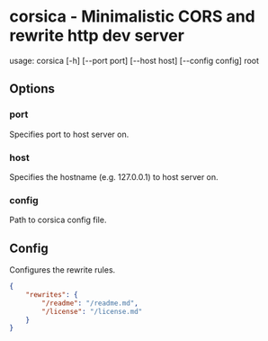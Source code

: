 # corsica - Minimalistic CORS and rewrite http dev server

usage: corsica [-h] [--port port] [--host host] [--config config] root

## Options

### port

Specifies port to host server on.

### host

Specifies the hostname (e.g. 127.0.0.1) to host server on.

### config

Path to corsica config file.



## Config

Configures the rewrite rules.

```json
{
	"rewrites": {
		"/readme": "/readme.md",
		"/license": "/license.md"
	}
}
```
